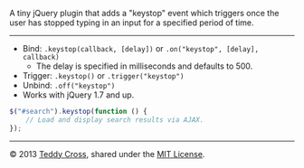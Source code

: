 A tiny jQuery plugin that adds a "keystop" event which triggers once the user has stopped typing in an input for a specified period of time.

----

* Bind: `.keystop(callback, [delay])` or `.on("keystop", [delay], callback)`
	* The delay is specified in milliseconds and defaults to 500.
* Trigger: `.keystop()` or `.trigger("keystop")`
* Unbind: `.off("keystop")`
* Works with jQuery 1.7 and up.

```javascript
$("#search").keystop(function () {
	// Load and display search results via AJAX.
});
```

---

© 2013 [Teddy Cross](http://tkaz.ec), shared under the [MIT License](http://www.opensource.org/licenses/MIT).